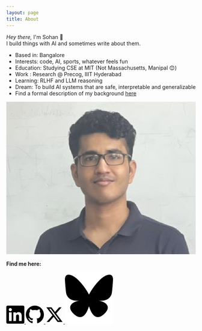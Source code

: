 ```yaml
---
layout: page
title: About
---
```


<div class="about-container">
  <p class="intro-text"><i>Hey there,</i> I'm Sohan 👋<br>
  I build things with AI and sometimes write about them.</p>
  
  <ul class="about-list">
    <li>Based in: Bangalore</li>
    <li>Interests: code, AI, sports, whatever feels fun</li>
    <li>Education: Studying CSE at MIT (Not Massachusetts, Manipal 😊)</li>
    <li>Work : Research @ Precog, IIIT Hyderabad</li>
    <li>Learning: RLHF and LLM reasoning</li>
    <li>Dream: To build AI systems that are safe, interpretable and generalizable</li>
    <!--<li>Little Secret: My GPU and I are in a committed relationship 😏.</li> -->
    <li>Find a formal description of my background <a href="/files/cv.pdf" target="_blank">here</a></li>
  </ul>
  <img src="/assets/images/sohan.png" alt="Sohan's photo" class="about-image">


  <div class="social-section">
    <p><strong>Find me here:</strong></p>
    <div class="social-icons">
      <a href="https://www.linkedin.com/in/sohan-venkatesh/" target="_blank" rel="noopener noreferrer">
        <img src="/assets/images/linkedin.svg" alt="LinkedIn" class="social-icon">
      </a>
      <a href="https://github.com/sohv" target="_blank" rel="noopener noreferrer">
        <img src="/assets/images/github.svg" alt="GitHub" class="social-icon">
      </a>
      <a href="https://x.com/classytiol" target="_blank" rel="noopener noreferrer">
        <img src="/assets/images/twitter.svg" alt="X (Twitter)" class="social-icon">
      </a>
      <a href="https://bsky.app/profile/classytiol.bsky.social" target="_blank" rel="noopener noreferrer">
        <img src="/assets/images/bluesky-1.svg" alt="Bluesky" class="social-icon">
      </a>
    </div>
  </div>

<!--
  <div class="contact-section">
    <p><strong>Get in touch:</strong></p>
    <form action="https://formspree.io/f/xpwrjnvo" method="POST" class="contact-form">
      <input type="text" name="name" placeholder="Your Name" required>
      <input type="email" name="email" placeholder="Your Email" required>
      <textarea name="message" placeholder="Your Message" rows="5" required></textarea>
      <button type="submit">Send</button>
    </form>
  </div>
</div>
-->
